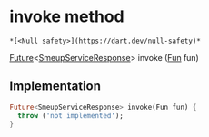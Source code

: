 


# invoke method




    *[<Null safety>](https://dart.dev/null-safety)*




[Future](https://api.flutter.dev/flutter/dart-async/Future-class.html)&lt;[SmeupServiceResponse](../../smeup_services_smeup_service_response/SmeupServiceResponse-class.md)> invoke
([Fun](../../smeup_models_fun/Fun-class.md) fun)








## Implementation

```dart
Future<SmeupServiceResponse> invoke(Fun fun) {
  throw ('not implemented');
}
```







